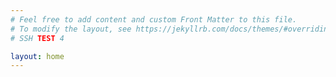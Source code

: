 ```yaml
---
# Feel free to add content and custom Front Matter to this file.
# To modify the layout, see https://jekyllrb.com/docs/themes/#overriding-theme-defaults
# SSH TEST 4

layout: home
---
```

